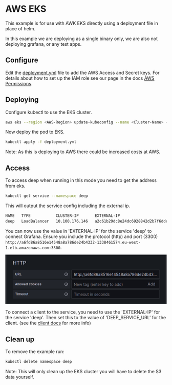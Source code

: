 # AWS EKS

This example is for use with AWK EKS directly using a deployment file in place of helm.

In this example we are deploying as a single binary only, we are also not deploying grafana, or any test apps.

## Configure

Edit the [deployment.yml](./deployment.yml) file to add the AWS Access and Secret keys. For details about how to set up
the IAM role see our page in the docs [AWS Permissions](https://intergral.github.io/deep/deploy/aws/permissions/).

## Deploying

Configure kubectl to use the EKS cluster.

```bash
aws eks --region <AWS-Region> update-kubeconfig --name <Cluster-Name> --profile <AWS-CLI-Profile-Name>
```

Now deploy the pod to EKS.

```bash
kubectl apply -f deployment.yml
```

Note: As this is deploying to AWS there could be increased costs at AWS.

## Access

To access deep when running in this mode you need to get the address from eks.

```bash
kubectl get service --namespace deep
```

This will output the service config including the external ip.

```bash
NAME   TYPE           CLUSTER-IP       EXTERNAL-IP                                                              PORT(S)                          AGE
deep   LoadBalancer   10.100.176.146   a2c61b29dc8e24dc6928842d2b7f6dde-916825703.eu-west-1.elb.amazonaws.com   3300:31337/TCP,43315:31521/TCP   9s
```

You can now use the value in 'EXTERNAL-IP' for the service 'deep' to connect Grafana. Ensure you include the
protocol (http) and port (3300) `http://a6fd86a8516e14548a8a786de24b4332-1338461574.eu-west-1.elb.amazonaws.com:3300`.

![Grafana Datasource Config](./../grafana_datasource.png)

To connect a client to the service, you need to use the 'EXTERNAL-IP' for the service 'deep'. Then set this to
the value of 'DEEP_SERVICE_URL' for the client. (see the [client docs](https://intergral.github.io/deep/#client) for more info)

## Clean up

To remove the example run:

```bash
kubectl delete namespace deep
```

Note: This will only clean up the EKS cluster you will have to delete the S3 data yourself.
